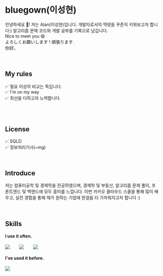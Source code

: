 # bluegown(이성현)

안녕하세요 👋! 저는 Alan(이성현)입니다. 개발자로서의 역량을 꾸준히 키워보고자 합니다:) 알고리즘 문제 코드와 개발 공부를 기록으로 남깁니다.
<br />
Nice to meet you 😄
<br />
よろしくお願いします ! 頑張ります.
<br />
你好。
<br />
<br />
<br />
## My rules

✅ 필요 이상의 비교는 독입니다.<br />
✅ I'm on my way<br />
✅ 최선을 다하고자 노력합니다.<br />
<br />
<br />
<br />
## License
✅ SQLD
<br />
✅ 정보처리기사(~ing)
<br />
<br />
<br />
## Introduce

저는 컴퓨터공학 및 경제학을 전공하였으며, 경제학 및 부동산, 알고리즘 문제 풀이, 프론트엔드 및 백엔드에 모두 흥미를 느낍니다. 이번 카카오 클라우드 스쿨을 통해 많이 배우고, 실전 경험을 통해 제가 원하는 기업에 한걸음 더 가까워지고자 합니다 :)
<br />
<br />
<br />
## Skills

#### I use it often.
<div style="display:flex;gap:30px;flex-wrap:wrap;">
  <img src="https://img.shields.io/badge/js-F7DF1E?style=for-the-badge&logo=javascript&logoColor=black">
  <img src="https://img.shields.io/badge/react-61DAFB?style=for-the-badge&logo=react&logoColor=black">
  <img src="https://img.shields.io/badge/Python-3776AB?style=for-the-badge&logo=Python&logoColor=black">
</div>

#### I've used it before.

<div style="display:flex;gap:30px;flex-wrap:wrap;">
  <img src="https://img.shields.io/badge/Spring-6DB33F.svg?&style=for-the-badge&logo=Spring&logoColor=white">
  
  
</div>
<br />
<br />
<br />